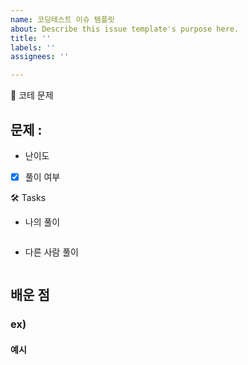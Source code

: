```yaml
---
name: 코딩테스트 이슈 템플릿
about: Describe this issue template's purpose here.
title: ''
labels: ''
assignees: ''

---
```


📝 코테 문제

## 문제 : 
- 난이도
- [x]  풀이 여부

🛠️ Tasks

- 나의 풀이
``` swift 


```
- 다른 사람 풀이
``` swift 


```

## 배운 점
### ex)
#### 예시 
``` swift 


```

